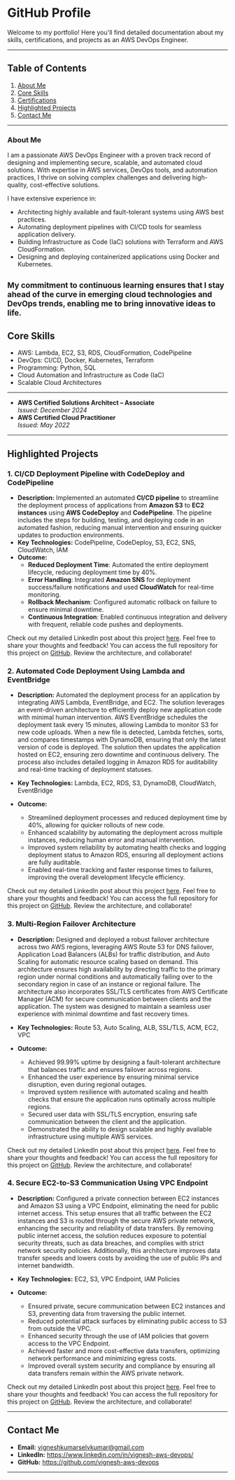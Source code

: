 # GitHub Profile

Welcome to my portfolio! Here you'll find detailed documentation about my skills, certifications, and projects as an AWS DevOps Engineer.

---

## **Table of Contents**
1. [About Me](#about-me)
2. [Core Skills](#core-skills)
3. [Certifications](#certifications)
4. [Highlighted Projects](#highlighted-projects)
5. [Contact Me](#contact-me)

---

### **About Me**
I am a passionate AWS DevOps Engineer with a proven track record of designing and implementing secure, scalable, and automated cloud solutions. With expertise in AWS services, DevOps tools, and automation practices, I thrive on solving complex challenges and delivering high-quality, cost-effective solutions.

I have extensive experience in:
- Architecting highly available and fault-tolerant systems using AWS best practices.
- Automating deployment pipelines with CI/CD tools for seamless application delivery.
- Building Infrastructure as Code (IaC) solutions with Terraform and AWS CloudFormation.
- Designing and deploying containerized applications using Docker and Kubernetes.
  
<sub>My commitment to continuous learning ensures that I stay ahead of the curve in emerging cloud technologies and DevOps trends, enabling me to bring innovative ideas to life.</sub>
---

## **Core Skills**
- AWS: Lambda, EC2, S3, RDS, CloudFormation, CodePipeline
- DevOps: CI/CD, Docker, Kubernetes, Terraform
- Programming: Python, SQL
- Cloud Automation and Infrastructure as Code (IaC)
- Scalable Cloud Architectures

---

- **AWS Certified Solutions Architect – Associate**  
  *Issued: December 2024*  
- **AWS Certified Cloud Practitioner**  
  *Issued: May 2022*

---

## **Highlighted Projects**

### **1. CI/CD Deployment Pipeline with CodeDeploy and CodePipeline**
- **Description:** Implemented an automated **CI/CD pipeline** to streamline the deployment process of applications from **Amazon S3** to **EC2 instances** using **AWS CodeDeploy** and **CodePipeline**. The pipeline includes the steps for building, testing, and deploying code in an automated fashion, reducing manual intervention and ensuring quicker updates to production environments.
- **Key Technologies:** CodePipeline, CodeDeploy, S3, EC2, SNS, CloudWatch, IAM
- **Outcome:** 
  - **Reduced Deployment Time**: Automated the entire deployment lifecycle, reducing deployment time by 40%.
  - **Error Handling**: Integrated **Amazon SNS** for deployment success/failure notifications and used **CloudWatch** for real-time monitoring.
  - **Rollback Mechanism**: Configured automatic rollback on failure to ensure minimal downtime.
  - **Continuous Integration**: Enabled continuous integration and delivery with frequent, reliable code pushes and deployments.

Check out my detailed LinkedIn post about this project [here](https://www.linkedin.com/posts/vignesh-aws-devops_devops-automation-cloudcomputing-activity-7284381142810607617-wzH5?utm_source=share&utm_medium=member_desktop). Feel free to share your thoughts and feedback!
You can access the full repository for this project on [GitHub](https://github.com/vignesh-aws-devops/your-repo-name). Review the architecture, and collaborate!
 
### 2. **Automated Code Deployment Using Lambda and EventBridge**
- **Description:** Automated the deployment process for an application by integrating AWS Lambda, EventBridge, and EC2. The solution leverages an event-driven architecture to efficiently deploy new application code with minimal human intervention. AWS EventBridge schedules the deployment task every 15 minutes, allowing Lambda to monitor S3 for new code uploads. When a new file is detected, Lambda fetches, sorts, and compares timestamps with DynamoDB, ensuring that only the latest version of code is deployed. The solution then updates the application hosted on EC2, ensuring zero downtime and continuous delivery. The process also includes detailed logging in Amazon RDS for auditability and real-time tracking of deployment statuses.

- **Key Technologies:** Lambda, EC2, RDS, S3, DynamoDB, CloudWatch, EventBridge

- **Outcome:** 
  - Streamlined deployment processes and reduced deployment time by 40%, allowing for quicker rollouts of new code.
  - Enhanced scalability by automating the deployment across multiple instances, reducing human error and manual intervention.
  - Improved system reliability by automating health checks and logging deployment status to Amazon RDS, ensuring all deployment actions are fully auditable.
  - Enabled real-time tracking and faster response times to failures, improving the overall development lifecycle efficiency.

Check out my detailed LinkedIn post about this project [here](https://www.linkedin.com/posts/vignesh-aws-devops_aws-cloudcomputing-devops-activity-7277623826006384642-zVGZ?utm_source=share&utm_medium=member_desktop). Feel free to share your thoughts and feedback!
You can access the full repository for this project on [GitHub](https://github.com/vignesh-aws-devops/aws-eventbridge-lambda-deployment). Review the architecture, and collaborate!
    
### **3. Multi-Region Failover Architecture**
- **Description:** Designed and deployed a robust failover architecture across two AWS regions, leveraging AWS Route 53 for DNS failover, Application Load Balancers (ALBs) for traffic distribution, and Auto Scaling for automatic resource scaling based on demand. This architecture ensures high availability by directing traffic to the primary region under normal conditions and automatically failing over to the secondary region in case of an instance or regional failure. The architecture also incorporates SSL/TLS certificates from AWS Certificate Manager (ACM) for secure communication between clients and the application. The system was designed to maintain a seamless user experience with minimal downtime and fast recovery times.

- **Key Technologies:** Route 53, Auto Scaling, ALB, SSL/TLS, ACM, EC2, VPC

- **Outcome:** 
  - Achieved 99.99% uptime by designing a fault-tolerant architecture that balances traffic and ensures failover across regions.
  - Enhanced the user experience by ensuring minimal service disruption, even during regional outages.
  - Improved system resilience with automated scaling and health checks that ensure the application runs optimally across multiple regions.
  - Secured user data with SSL/TLS encryption, ensuring safe communication between the client and the application.
  - Demonstrated the ability to design scalable and highly available infrastructure using multiple AWS services.
 
Check out my detailed LinkedIn post about this project [here](https://www.linkedin.com/posts/vignesh-aws-devops_cloudcomputing-devops-highavailability-activity-7276608767062953986-iejC?utm_source=share&utm_medium=member_desktop). Feel free to share your thoughts and feedback!
You can access the full repository for this project on [GitHub](https://github.com/vignesh-aws-devops/aws-multi-region-failover-architecture). Review the architecture, and collaborate!

### **4. Secure EC2-to-S3 Communication Using VPC Endpoint**
- **Description:** Configured a private connection between EC2 instances and Amazon S3 using a VPC Endpoint, eliminating the need for public internet access. This setup ensures that all traffic between the EC2 instances and S3 is routed through the secure AWS private network, enhancing the security and reliability of data transfers. By removing public internet access, the solution reduces exposure to potential security threats, such as data breaches, and complies with strict network security policies. Additionally, this architecture improves data transfer speeds and lowers costs by avoiding the use of public IPs and internet bandwidth.

- **Key Technologies:** EC2, S3, VPC Endpoint, IAM Policies

- **Outcome:**
  - Ensured private, secure communication between EC2 instances and S3, preventing data from traversing the public internet.
  - Reduced potential attack surfaces by eliminating public access to S3 from outside the VPC.
  - Enhanced security through the use of IAM policies that govern access to the VPC Endpoint.
  - Achieved faster and more cost-effective data transfers, optimizing network performance and minimizing egress costs.
  - Improved overall system security and compliance by ensuring all data transfers remain within the AWS private network.

Check out my detailed LinkedIn post about this project [here](https://www.linkedin.com/posts/vignesh-aws-devops_aws-vpc-s3-activity-7281938765793697793-bgvv?utm_source=share&utm_medium=member_desktop). Feel free to share your thoughts and feedback!
You can access the full repository for this project on [GitHub](https://github.com/vignesh-aws-devops/cloud-security-with-vpc-endpoint-for-ec2-s3-communication). Review the architecture, and collaborate!


---

## **Contact Me**
- **Email:** vigneshkumarselvkumar@gmail.com
- **LinkedIn:** https://www.linkedin.com/in/vignesh-aws-devops/
- **GitHub:** https://github.com/vignesh-aws-devops

---
